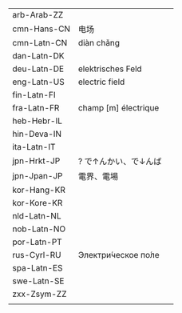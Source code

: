 | | | |
|-|-|-|
| arb-Arab-ZZ |  |  |
| cmn-Hans-CN | 电场 |  |
| cmn-Latn-CN | diàn chǎng |  |
| dan-Latn-DK |  |  |
| deu-Latn-DE | elektrisches Feld |  |
| eng-Latn-US | electric field |  |
| fin-Latn-FI |  |  |
| fra-Latn-FR | champ [m] électrique |  |
| heb-Hebr-IL |  |  |
| hin-Deva-IN |  |  |
| ita-Latn-IT |  |  |
| jpn-Hrkt-JP | ? で↑んかい、で↓んば |  |
| jpn-Jpan-JP | 電界、電場 |  |
| kor-Hang-KR |  |  |
| kor-Kore-KR |  |  |
| nld-Latn-NL |  |  |
| nob-Latn-NO |  |  |
| por-Latn-PT |  |  |
| rus-Cyrl-RU | Электри́ческое по́ле |  |
| spa-Latn-ES |  |  |
| swe-Latn-SE |  |  |
| zxx-Zsym-ZZ |  |  |
|  |  |  |
